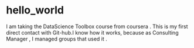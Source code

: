 # hello_world
I am taking the DataScience Toolbox course from coursera . This is my first direct contact with Git-hub.I know how it works, because as Consulting Manager , I managed groups that used it .
